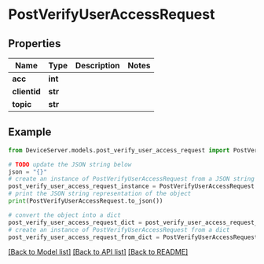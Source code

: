 # PostVerifyUserAccessRequest


## Properties

Name | Type | Description | Notes
------------ | ------------- | ------------- | -------------
**acc** | **int** |  | 
**clientid** | **str** |  | 
**topic** | **str** |  | 

## Example

```python
from DeviceServer.models.post_verify_user_access_request import PostVerifyUserAccessRequest

# TODO update the JSON string below
json = "{}"
# create an instance of PostVerifyUserAccessRequest from a JSON string
post_verify_user_access_request_instance = PostVerifyUserAccessRequest.from_json(json)
# print the JSON string representation of the object
print(PostVerifyUserAccessRequest.to_json())

# convert the object into a dict
post_verify_user_access_request_dict = post_verify_user_access_request_instance.to_dict()
# create an instance of PostVerifyUserAccessRequest from a dict
post_verify_user_access_request_from_dict = PostVerifyUserAccessRequest.from_dict(post_verify_user_access_request_dict)
```
[[Back to Model list]](../README.md#documentation-for-models) [[Back to API list]](../README.md#documentation-for-api-endpoints) [[Back to README]](../README.md)


